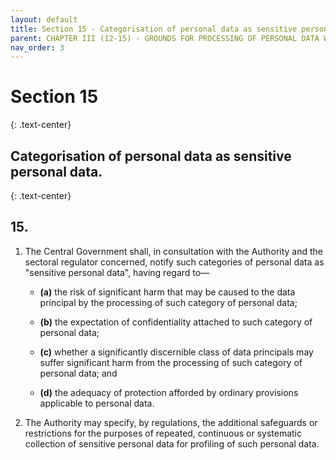 ```yaml
---
layout: default
title: Section 15 - Categorisation of personal data as sensitive personal data.
parent: CHAPTER III (12-15) - GROUNDS FOR PROCESSING OF PERSONAL DATA WITHOUT CONSENT
nav_order: 3
---
```



# Section 15
{: .text-center}
## Categorisation of personal data as sensitive personal data.
{: .text-center}

## 15. 

1. The Central Government shall, in consultation with the Authority and the sectoral regulator concerned, notify such categories of personal data as "sensitive personal data", having regard to—

   - **(a)** the risk of significant harm that may be caused to the data principal by the processing of such category of personal data;
   
   - **(b)** the expectation of confidentiality attached to such category of personal data;
   
   - **(c)** whether a significantly discernible class of data principals may suffer significant harm from the processing of such category of personal data; and
   
   - **(d)** the adequacy of protection afforded by ordinary provisions applicable to personal data.


2. The Authority may specify, by regulations, the additional safeguards or restrictions for the purposes of repeated, continuous or systematic collection of sensitive personal data for profiling of such personal data.
